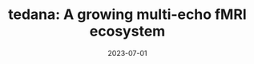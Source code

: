 ---
title: "tedana: A growing multi-echo fMRI ecosystem"
project_id: multi_echo
date: 2023-07-01
conference_id: "OHBM_2023"
presenters:
   - daniel_handwerker
   - peter_bandettini
   - joshua_teves
   - javier_gonzalez-castillo
summary: ""
file: /assets/presentations/tedana_poster_OHBM2023.pdf
filename: tedana_poster_OHBM2023.pdf
layout: presentation
---